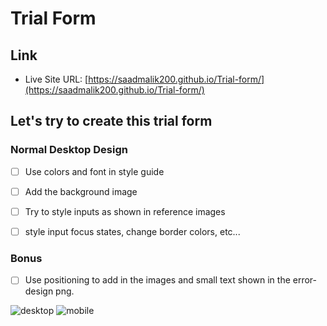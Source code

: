 # Trial Form

## Link

- Live Site URL: [https://saadmalik200.github.io/Trial-form/](https://saadmalik200.github.io/Trial-form/)

## Let's try to create this trial form

### Normal Desktop Design

- [ ] Use colors and font in style guide

- [ ] Add the background image

- [ ] Try to style inputs as shown in reference images

- [ ] style input focus states, change border colors, etc...

### Bonus

- [ ] Use positioning to add in the images and small text shown in the error-design png.

![desktop](design/desktop-design.PNG)
![mobile](design/error-design.PNG)
